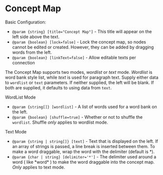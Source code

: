 # Concept Map

Basic Configuration:
- `@param {string} [title="Concept Map"]` - This title will appear on the left side above the text.
- `@param {boolean} [lock=false]` - Lock the concept map, so nodes cannot be edited or created. However, they can be added by dragging words from the left.
- `@param {boolean} [linkText=false]` - Allow editable texts per connection

The Concept Map supports two modes, *wordlist* or *text* mode. *Wordlist* is word bank style list, while *text* is used for paragraph text. Supply either data to `wordlist` or `text` parameters. If neither supplied, the left will be blank. If both are supplied, it defaults to using data from `text`.

WordList Mode
- `@param {string[]} [wordlist]` - A list of words used for a word bank on the left.
- `@param {boolean} [shuffle=true]` - Whether or not to shuffle the `wordlist`. Shuffle *only* applies to wordlist mode.

Text Mode  
- `@param {string | string[]} [text]` - Text that is displayed on the left. If an array of strings is passed, a line break is inserted between them. To make a word draggable, wrap the word with the delimiter (default is \*).
- `@param {char | string} [delimiter='*']` - The delimiter used around a word ( like \*word\* ) to make the word draggable into the concept map. *Only* applies to text mode.

